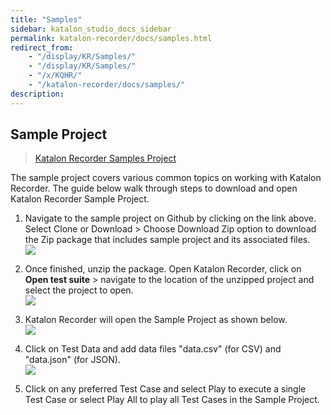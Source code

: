 ```yaml
---
title: "Samples" 
sidebar: katalon_studio_docs_sidebar
permalink: katalon-recorder/docs/samples.html 
redirect_from:
    - "/display/KR/Samples/"
    - "/display/KR/Samples/"
    - "/x/KQHR/"
    - "/katalon-recorder/docs/samples/"
description: 
---
```

Sample Project
--------------

> [Katalon Recorder Samples Project](https://github.com/katalon-recorder/katalon-recorder-samples)

The sample project covers various common topics on working with Katalon Recorder. The guide below walk through steps to download and open Katalon Recorder Sample Project.

1.  Navigate to the sample project on Github by clicking on the link above. Select Clone or Download > Choose Download Zip option to download the Zip package that includes sample project and its associated files.   
    ![](https://github.com/katalon-studio/docs-images/raw/master/katalon-recorder/docs/samples/image2018-3-2-183A403A43.png)  
      
    
2.  Once finished, unzip the package. Open Katalon Recorder, click on **Open test suite** \> navigate to the location of the unzipped project and select the project to open.   
    ![](https://github.com/katalon-studio/docs-images/raw/master/katalon-recorder/docs/samples/image2018-3-2-183A453A10.png)  
      
    
3.  Katalon Recorder will open the Sample Project as shown below.  
    ![](https://github.com/katalon-studio/docs-images/raw/master/katalon-recorder/docs/samples/image2018-3-2-183A463A22.png)
4.  Click on Test Data and add data files "data.csv" (for CSV) and "data.json" (for JSON).  
    ![](https://github.com/katalon-studio/docs-images/raw/master/katalon-recorder/docs/samples/image2018-6-27-103A583A20.png)
5.  Click on any preferred Test Case and select Play to execute a single Test Case or select Play All to play all Test Cases in the Sample Project.
